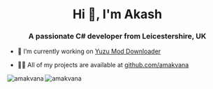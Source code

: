 <h1 align="center">Hi 👋, I'm Akash</h1>
<h3 align="center">A passionate C# developer from Leicestershire, UK</h3>

- 🔭 I’m currently working on [Yuzu Mod Downloader](https://github.com/amakvana/YuzuModDownloader)

- 👨‍💻 All of my projects are available at [github.com/amakvana](https://github.com/amakvana)

<p><img align="left" src="https://github-readme-stats.vercel.app/api/top-langs?username=amakvana&show_icons=true&locale=en&layout=compact" alt="amakvana" /><img align="center" src="https://github-readme-stats.vercel.app/api?username=amakvana&show_icons=true&locale=en&layour=compact" alt="amakvana" /></p>
